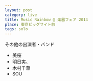 ```yaml
---
layout: post
category: live
title: Music Rainbow @ 楽器フェア 2014
place: 東京ビッグサイト前
tags: solo
---
```


その他の出演者・バンド

* 美桜
* 明日実、
* 木村千草
* SOU